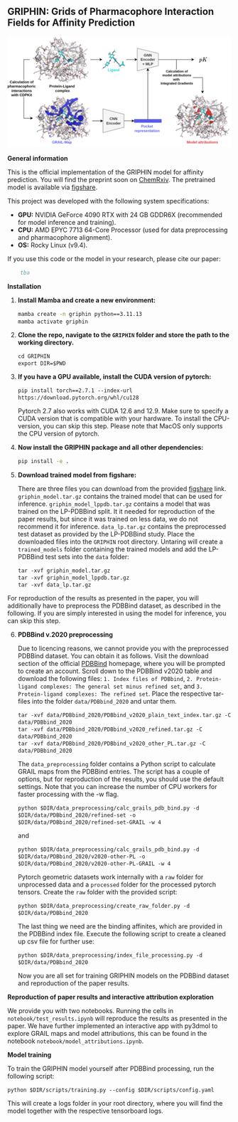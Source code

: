 ## GRIPHIN: Grids of Pharmacophore Interaction Fields for Affinity Prediction

![image](images/overview.png)

**General information**

This is the official implementation of the GRIPHIN model for affinity prediction.
You will find the preprint soon on [ChemRxiv]().
The pretrained model is available via [figshare](https://figshare.com/s/532ae463b3add3ffe732).

This project was developed with the following system specifications:
- **GPU:** NVIDIA GeForce 4090 RTX with 24 GB GDDR6X (recommended for model inference and training).
- **CPU:** AMD EPYC 7713 64-Core Processor (used for data preprocessing and pharmacophore alignment).
- **OS:** Rocky Linux (v9.4).

If you use this code or the model in your research, please cite our paper:

```bibtex
    tba
```

**Installation**

1. **Install Mamba and create a new environment:**

    ```bash
    mamba create -n griphin python==3.11.13
    mamba activate griphin
    ```

2. **Clone the repo, navigate to the `GRIPHIN` folder and store the path to the working directory.**

    ```
    cd GRIPHIN
    export DIR=$PWD
    ```

3. **If you have a GPU available, install the CUDA version of pytorch:**

    ```
    pip install torch==2.7.1 --index-url https://download.pytorch.org/whl/cu128
    ```
    Pytorch 2.7 also works with CUDA 12.6 and 12.9.
    Make sure to specify a CUDA version that is compatible with your hardware.
    To install the CPU-version, you can skip this step.
    Please note that MacOS only supports the CPU version of pytorch.

4. **Now install the GRIPHIN package and all other dependencies:**

    ```bash
    pip install -e .
    ```

5. **Download trained model from figshare:**

    There are three files you can download from the provided [figshare](https://figshare.com/s/532ae463b3add3ffe732) link.
    `griphin_model.tar.gz` contains the trained model that can be used for inference.
    `griphin_model_lppdb.tar.gz` contains a model that was trained on the LP-PDBBind split.
    It it needed for reproduction of the paper results, but since it was trained on less data, we do not recommend it for inference.
    `data_lp.tar.gz` contains the preprocessed test dataset as provided by the LP-PDBBind study.
    Place the downloaded files into the `GRIPHIN` root directory. 
    Untaring will create a `trained_models` folder containing the trained models and add the LP-PDBBind test sets into the `data` folder:

    ```
    tar -xvf griphin_model.tar.gz 
    tar -xvf griphin_model_lppdb.tar.gz
    tar -xvf data_lp.tar.gz
    ```

For reproduction of the results as presented in the paper, you will additionally have to preprocess the PDBBind dataset, as described in the following.
If you are simply interested in using the model for inference, you can skip this step.

6. **PDBBind v.2020 preprocessing**

    Due to licencing reasons, we cannot provide you with the preprocessed PDBBind dataset. You can obtain it as follows.
    Visit the download section of the official [PDBBind](https://www.pdbbind-plus.org.cn/download) homepage, where you will be prompted to create an account. 
    Scroll down to the PDBBind v2020 table and download the following files:
        `1. Index files of PDBbind`, `2. Protein-ligand complexes: The general set minus refined set`, and `3. Protein-ligand complexes: The refined set`.
    Place the respective tar-files into the folder `data/PDBbind_2020` and untar them.

    ```
    tar -xvf data/PDBbind_2020/PDBbind_v2020_plain_text_index.tar.gz -C data/PDBbind_2020
    tar -xvf data/PDBbind_2020/PDBbind_v2020_refined.tar.gz -C data/PDBbind_2020
    tar -xvf data/PDBbind_2020/PDBbind_v2020_other_PL.tar.gz -C data/PDBbind_2020
    ```
    
    The `data_preprocessing` folder contains a Python script to calculate GRAIL maps from the PDBBind entries. The script has a couple of options, but for reproduction of the results, you should use the default settings. Note that you can increase the number of CPU workers for faster processing with the -w flag.

    ```
    python $DIR/data_preprocessing/calc_grails_pdb_bind.py -d $DIR/data/PDBbind_2020/refined-set -o $DIR/data/PDBbind_2020/refined-set-GRAIL -w 4
    ```

    and 

    ```
    python $DIR/data_preprocessing/calc_grails_pdb_bind.py -d $DIR/data/PDBbind_2020/v2020-other-PL -o $DIR/data/PDBbind_2020/v2020-other-PL-GRAIL -w 4
    ```

    Pytorch geometric datasets work internally with a `raw` folder for unprocessed data and a `processed` folder for the processed pytorch tensors. 
    Create the `raw` folder with the provided script:

    ```
    python $DIR/data_preprocessing/create_raw_folder.py -d $DIR/data/PDBbind_2020
    ```

    The last thing we need are the binding affinites, which are provided in the PDBBind index file. 
    Execute the following script to create a cleaned up csv file for further use:

    ```
    python $DIR/data_preprocessing/index_file_processing.py -d $DIR/data/PDBbind_2020
    ```

    Now you are all set for training GRIPHIN models on the PDBBind dataset and reproduction of the paper results. 

**Reproduction of paper results and interactive attribution exploration**

We provide you with two notebooks. 
Running the cells in `notebook/test_results.ipynb` will reproduce the results as presented in the paper.
We have further implemented an interactive app with py3dmol to explore GRAIL maps and model attributions, this can be found in the notebook `notebook/model_attributions.ipynb`.

**Model training**

To train the GRIPHIN model yourself after PDBBind processing, run the following script:

```
python $DIR/scripts/training.py --config $DIR/scripts/config.yaml
```

This will create a logs folder in your root directory, where you will find the model together with the respective tensorboard logs.
